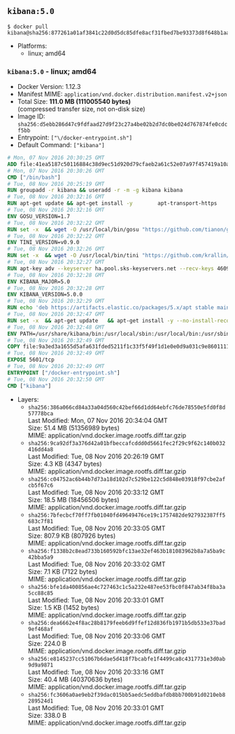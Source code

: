 ## `kibana:5.0`

```console
$ docker pull kibana@sha256:877261a01af3841c22d0d5dc85dfe8acf31fbed7be93373d8f648b1aaf4f4c49
```

-	Platforms:
	-	linux; amd64

### `kibana:5.0` - linux; amd64

-	Docker Version: 1.12.3
-	Manifest MIME: `application/vnd.docker.distribution.manifest.v2+json`
-	Total Size: **111.0 MB (111005540 bytes)**  
	(compressed transfer size, not on-disk size)
-	Image ID: `sha256:d5ebb286d47c9fdfaad27d9f23c27a4be02b2d7dc0be024d767874fe0cdcf5bb`
-	Entrypoint: `["\/docker-entrypoint.sh"]`
-	Default Command: `["kibana"]`

```dockerfile
# Mon, 07 Nov 2016 20:30:25 GMT
ADD file:41ea5187c50116884c38d9ec51d920d79cfaeb2a61c52e07a97f457419a10a4f in / 
# Mon, 07 Nov 2016 20:30:26 GMT
CMD ["/bin/bash"]
# Tue, 08 Nov 2016 20:25:19 GMT
RUN groupadd -r kibana && useradd -r -m -g kibana kibana
# Tue, 08 Nov 2016 20:32:16 GMT
RUN apt-get update && apt-get install -y 		apt-transport-https 		ca-certificates 		wget 	--no-install-recommends && rm -rf /var/lib/apt/lists/*
# Tue, 08 Nov 2016 20:32:16 GMT
ENV GOSU_VERSION=1.7
# Tue, 08 Nov 2016 20:32:22 GMT
RUN set -x 	&& wget -O /usr/local/bin/gosu "https://github.com/tianon/gosu/releases/download/$GOSU_VERSION/gosu-$(dpkg --print-architecture)" 	&& wget -O /usr/local/bin/gosu.asc "https://github.com/tianon/gosu/releases/download/$GOSU_VERSION/gosu-$(dpkg --print-architecture).asc" 	&& export GNUPGHOME="$(mktemp -d)" 	&& gpg --keyserver ha.pool.sks-keyservers.net --recv-keys B42F6819007F00F88E364FD4036A9C25BF357DD4 	&& gpg --batch --verify /usr/local/bin/gosu.asc /usr/local/bin/gosu 	&& rm -r "$GNUPGHOME" /usr/local/bin/gosu.asc 	&& chmod +x /usr/local/bin/gosu 	&& gosu nobody true
# Tue, 08 Nov 2016 20:32:22 GMT
ENV TINI_VERSION=v0.9.0
# Tue, 08 Nov 2016 20:32:26 GMT
RUN set -x 	&& wget -O /usr/local/bin/tini "https://github.com/krallin/tini/releases/download/$TINI_VERSION/tini" 	&& wget -O /usr/local/bin/tini.asc "https://github.com/krallin/tini/releases/download/$TINI_VERSION/tini.asc" 	&& export GNUPGHOME="$(mktemp -d)" 	&& gpg --keyserver ha.pool.sks-keyservers.net --recv-keys 6380DC428747F6C393FEACA59A84159D7001A4E5 	&& gpg --batch --verify /usr/local/bin/tini.asc /usr/local/bin/tini 	&& rm -r "$GNUPGHOME" /usr/local/bin/tini.asc 	&& chmod +x /usr/local/bin/tini 	&& tini -h
# Tue, 08 Nov 2016 20:32:27 GMT
RUN apt-key adv --keyserver ha.pool.sks-keyservers.net --recv-keys 46095ACC8548582C1A2699A9D27D666CD88E42B4
# Tue, 08 Nov 2016 20:32:28 GMT
ENV KIBANA_MAJOR=5.0
# Tue, 08 Nov 2016 20:32:28 GMT
ENV KIBANA_VERSION=5.0.0
# Tue, 08 Nov 2016 20:32:29 GMT
RUN echo 'deb https://artifacts.elastic.co/packages/5.x/apt stable main' > /etc/apt/sources.list.d/kibana.list
# Tue, 08 Nov 2016 20:32:47 GMT
RUN set -x 	&& apt-get update 	&& apt-get install -y --no-install-recommends kibana=$KIBANA_VERSION 	&& rm -rf /var/lib/apt/lists/* 		&& sed -ri "s!^(\#\s*)?(server\.host:).*!\2 '0.0.0.0'!" /etc/kibana/kibana.yml 	&& grep -q "^server\.host: '0.0.0.0'\$" /etc/kibana/kibana.yml 		&& sed -ri "s!^(\#\s*)?(elasticsearch\.url:).*!\2 'http://elasticsearch:9200'!" /etc/kibana/kibana.yml 	&& grep -q "^elasticsearch\.url: 'http://elasticsearch:9200'\$" /etc/kibana/kibana.yml
# Tue, 08 Nov 2016 20:32:48 GMT
ENV PATH=/usr/share/kibana/bin:/usr/local/sbin:/usr/local/bin:/usr/sbin:/usr/bin:/sbin:/bin
# Tue, 08 Nov 2016 20:32:49 GMT
COPY file:9a3ed3a1655d5afa631fded5211f1c33f5f49f1d1e0e0d9a031c9e8601111f05 in / 
# Tue, 08 Nov 2016 20:32:49 GMT
EXPOSE 5601/tcp
# Tue, 08 Nov 2016 20:32:49 GMT
ENTRYPOINT ["/docker-entrypoint.sh"]
# Tue, 08 Nov 2016 20:32:50 GMT
CMD ["kibana"]
```

-	Layers:
	-	`sha256:386a066cd84a33a04d560c42bef66d1dd64ebfc76de78550e5fd0f8d57778bca`  
		Last Modified: Mon, 07 Nov 2016 20:34:04 GMT  
		Size: 51.4 MB (51356989 bytes)  
		MIME: application/vnd.docker.image.rootfs.diff.tar.gzip
	-	`sha256:9ca92df3a376d42a01bfbeccafcddd0d5661fec2f29c9f62c140b032416dd4a8`  
		Last Modified: Tue, 08 Nov 2016 20:26:19 GMT  
		Size: 4.3 KB (4347 bytes)  
		MIME: application/vnd.docker.image.rootfs.diff.tar.gzip
	-	`sha256:c04752ac6b44b7d73a18d102d7c529be122c5d848e03918f97cbe2afcb5f67c6`  
		Last Modified: Tue, 08 Nov 2016 20:33:12 GMT  
		Size: 18.5 MB (18456506 bytes)  
		MIME: application/vnd.docker.image.rootfs.diff.tar.gzip
	-	`sha256:7bfecbcf70ff7fb01040fd49649476ce19c1757482de927932387ff5683c7f81`  
		Last Modified: Tue, 08 Nov 2016 20:33:05 GMT  
		Size: 807.9 KB (807926 bytes)  
		MIME: application/vnd.docker.image.rootfs.diff.tar.gzip
	-	`sha256:f1338b2c8ead733b160592bfc13ae32ef463b181083962b8a7a5ba9c42bba5a9`  
		Last Modified: Tue, 08 Nov 2016 20:33:02 GMT  
		Size: 7.1 KB (7122 bytes)  
		MIME: application/vnd.docker.image.rootfs.diff.tar.gzip
	-	`sha256:bfe1da400856ae4c727463c1c5a232e487ee53fbc0f847ab34f8ba3a5cc88c85`  
		Last Modified: Tue, 08 Nov 2016 20:33:01 GMT  
		Size: 1.5 KB (1452 bytes)  
		MIME: application/vnd.docker.image.rootfs.diff.tar.gzip
	-	`sha256:dea6662e4f8ac28b8179feeb6d9ffef12d836fb1971b5db533e37bad9ef468af`  
		Last Modified: Tue, 08 Nov 2016 20:33:06 GMT  
		Size: 224.0 B  
		MIME: application/vnd.docker.image.rootfs.diff.tar.gzip
	-	`sha256:e8145237cc51067b6dae5d418f7bcabfe1f4499ca8c4317731e3d0ab9d9a9871`  
		Last Modified: Tue, 08 Nov 2016 20:33:16 GMT  
		Size: 40.4 MB (40370636 bytes)  
		MIME: application/vnd.docker.image.rootfs.diff.tar.gzip
	-	`sha256:fc3606a0ae9eb2f39dac015bb5aedc5eddbafdb8bb700b91d0210eb8289524d1`  
		Last Modified: Tue, 08 Nov 2016 20:33:01 GMT  
		Size: 338.0 B  
		MIME: application/vnd.docker.image.rootfs.diff.tar.gzip
